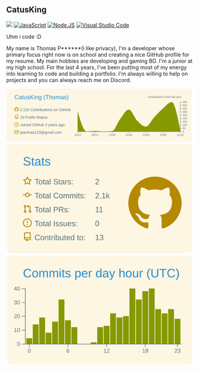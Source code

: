 ## CatusKing

![](https://dcbadge.vercel.app/api/shield/473110112844644372?theme=clean&logoColor=f003fc)
[![JavaScript](https://img.shields.io/badge/JavaScript-F7DF1E?style=for-the-badge&logo=javascript&logoColor=white&labelColor=101010)](https://www.javascript.com/) [![Node.JS](https://img.shields.io/badge/Node.JS-339933?style=for-the-badge&logo=node.js&logoColor=white&labelColor=101010)]() [![Visual Studio Code](https://img.shields.io/badge/Visual%20Studio%20Code-0078d7.svg?style=for-the-badge&logo=visual-studio-code&logoColor=white&labelColor=101010)]()

Uhm i code :D

My name is Thomas P\*\*\*\*\*\*(i like privacy), I'm a developer whose primary focus right now is on school and creating a nice GitHub profile for my resume. My main hobbies are developing and gaming BD. I'm a junior at my high school. For the last 4 years, I've been putting most of my energy into learning to code and building a portfolio. I'm always willing to help on projects and you can always reach me on Discord.

![](https://raw.githubusercontent.com/CatusKing/CatusKing/master/profile-summary-card-output/solarized/0-profile-details.svg)
![](https://raw.githubusercontent.com/CatusKing/CatusKing/master/profile-summary-card-output/solarized/3-stats.svg) ![](https://raw.githubusercontent.com/CatusKing/CatusKing/master/profile-summary-card-output/solarized/4-productive-time.svg)
